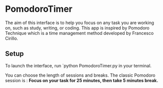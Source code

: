 # PomodoroTimer
The aim of this interface is to help you focus on any task you are working on, such as study, writing, or coding. This app is inspired by Pomodoro Technique which is a time management method developed by Francesco Cirillo.

## Setup
To launch the interface, run `python PomodoroTimer.py in your terminal.

You can choose the length of sessions and breaks. The classic Pomodoro session is : **Focus on your task for 25 minutes, then take 5 minutes break.**
